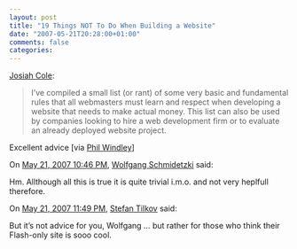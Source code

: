 ```yaml
---
layout: post
title: "19 Things NOT To Do When Building a Website"
date: "2007-05-21T20:28:00+01:00"
comments: false
categories: 
---
```


<p><a href="http://www.josiahcole.com/2007/02/14/a-webmasters-19-commandments/">Josiah Cole</a>:</p>

<blockquote>
<p>I&#8217;ve compiled a small list (or rant) of some very basic and fundamental rules that all webmasters must learn and respect when developing a website that needs to make actual money. This list can also be used by companies looking to hire a web development firm or to evaluate an already deployed website project.</p>
</blockquote>

<p>Excellent advice [via <a href="http://www.windley.com/archives/2007/05/stupid_web_design_tricks.shtml">Phil Windley</a>]</p>

<section class="comments">



<div class="comment" id="comment-1310">
On <a href="#comment-1310" title="Permalink to this comment">May 21, 2007 10:46 PM</a>, <a href="http://schmidetzki.net" title="http://schmidetzki.net" rel="nofollow">Wolfgang Schmidetzki</a>
said:
<p>Hm. Allthough all this is true it is quite trivial i.m.o. and not very heplfull therefore.</p>


<div class="comment" id="comment-1311">
On <a href="#comment-1311" title="Permalink to this comment">May 21, 2007 11:49 PM</a>, <a href="/en/staff/st/">Stefan Tilkov</a>
said:
<p>But it&#8217;s not advice for you, Wolfgang &#8230; but rather for those who think their Flash-only site is sooo cool.</p>


</section>

